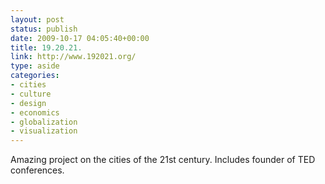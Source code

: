 ```yaml
---
layout: post
status: publish
date: 2009-10-17 04:05:40+00:00
title: 19.20.21.
link: http://www.192021.org/
type: aside
categories:
- cities
- culture
- design
- economics
- globalization
- visualization
---
```


Amazing project on the cities of the 21st century. Includes founder of TED conferences.
